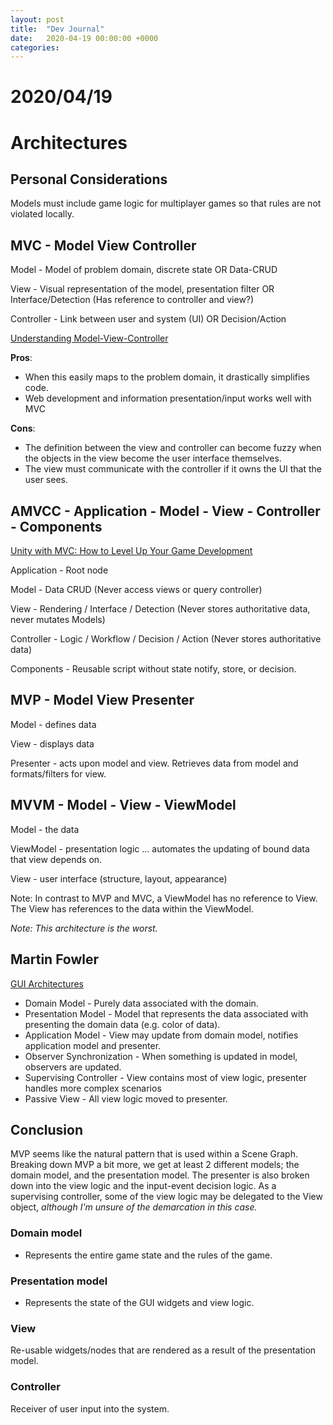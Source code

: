 ```yaml
---
layout: post
title:  "Dev Journal"
date:   2020-04-19 00:00:00 +0000
categories:
---
```


# 2020/04/19

# Architectures

## Personal Considerations

Models must include game logic for multiplayer games so that rules are not violated locally.



## MVC - Model View Controller

Model - Model of problem domain, discrete state  OR Data-CRUD

View - Visual representation of the model, presentation filter OR Interface/Detection (Has reference to controller and view?)

Controller - Link between user and system (UI) OR Decision/Action

[Understanding Model-View-Controller](https://blog.codinghorror.com/understanding-model-view-controller/)

**Pros**:

* When this easily maps to the problem domain, it drastically simplifies code.
* Web development and information presentation/input works well with MVC

**Cons**: 

* The definition between the view and controller can become fuzzy when the objects in the view become the user interface themselves.
* The view must communicate with the controller if it owns the UI that the user sees.

## AMVCC - Application - Model - View - Controller - Components

[Unity with MVC: How to Level Up Your Game Development](https://www.toptal.com/unity-unity3d/unity-with-mvc-how-to-level-up-your-game-development)

Application - Root node

Model - Data CRUD (Never access views or query controller)

View - Rendering / Interface / Detection (Never stores authoritative data, never mutates Models)

Controller - Logic / Workflow / Decision / Action (Never stores authoritative data)

Components - Reusable script without state notify, store, or decision.

## MVP - Model View Presenter

Model - defines data

View - displays data

Presenter - acts upon model and view. Retrieves data from model and formats/filters for view.

## MVVM - Model - View - ViewModel

Model - the data

ViewModel - presentation logic ... automates the updating of bound data that view depends on.

View - user interface (structure, layout, appearance)

Note: In contrast to MVP and MVC, a ViewModel has no reference to View. The View has references to the data within the ViewModel.

*Note: This architecture is the worst.*

## Martin Fowler

[GUI Architectures](https://martinfowler.com/eaaDev/uiArchs.html)

* Domain Model - Purely data associated with the domain.
* Presentation Model - Model that represents the data associated with presenting the domain data (e.g. color of data).
* Application Model - View may update from domain model, notifies application model and presenter.
* Observer Synchronization - When something is updated in model, observers are updated.
* Supervising Controller - View contains most of view logic, presenter handles more complex scenarios
* Passive View - All view logic moved to presenter.

## Conclusion

MVP seems like the natural pattern that is used within a Scene Graph.  Breaking down MVP a bit more, we get at least 2 different models; the domain model, and the presentation model. The presenter is also broken down into the view logic and the input-event decision logic. As a supervising controller, some of the view logic may be delegated to the View object, *although I'm unsure of the demarcation in this case.*

### Domain model

* Represents the entire game state and the rules of the game.

### Presentation model

* Represents the state of the GUI widgets and view logic.

### View

Re-usable widgets/nodes that are rendered as a result of the presentation model.

### Controller

Receiver of user input into the system.


